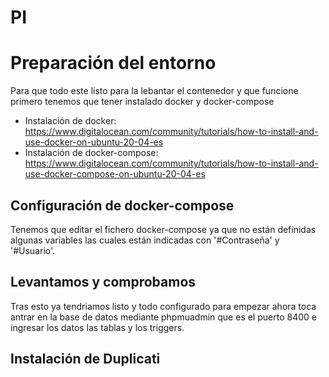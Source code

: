 # PI

<h1>Preparación del entorno</h1>
Para que todo este listo para la lebantar el contenedor y que funcione primero tenemos que tener instalado docker y docker-compose

- Instalación de docker: https://www.digitalocean.com/community/tutorials/how-to-install-and-use-docker-on-ubuntu-20-04-es
- Instalación de docker-compose: https://www.digitalocean.com/community/tutorials/how-to-install-and-use-docker-compose-on-ubuntu-20-04-es

<h2>Configuración de docker-compose</h2>
Tenemos que editar el fichero docker-compose ya que no están definidas algunas variables las cuales están indicadas con '#Contraseña' y '#Usuario'.

<h2>Levantamos y comprobamos</h2>
Tras esto ya tendriamos listo y todo configurado para empezar ahora toca antrar en la base de datos mediante phpmuadmin que es el puerto 8400 e ingresar los datos las tablas y los triggers.

<h2>Instalación de Duplicati</h2>
